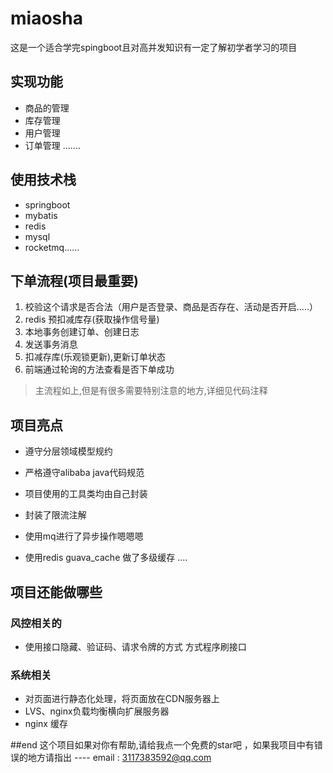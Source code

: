 # miaosha
这是一个适合学完spingboot且对高并发知识有一定了解初学者学习的项目

## 实现功能
- 商品的管理
- 库存管理
- 用户管理
- 订单管理 .......
## 使用技术栈
- springboot
- mybatis
- redis
- mysql
- rocketmq......

## 下单流程(项目最重要)
1. 校验这个请求是否合法（用户是否登录、商品是否存在、活动是否开启.....）
2. redis 预扣减库存(获取操作信号量)
3. 本地事务创建订单、创建日志
4. 发送事务消息
5. 扣减存库(乐观锁更新),更新订单状态
6. 前端通过轮询的方法查看是否下单成功
> 主流程如上,但是有很多需要特别注意的地方,详细见代码注释

## 项目亮点
- 遵守分层领域模型规约
- 严格遵守alibaba java代码规范
- 项目使用的工具类均由自己封装
- 封装了限流注解
- 使用mq进行了异步操作嗯嗯嗯
  
- 使用redis guava_cache 做了多级缓存 ....

## 项目还能做哪些
### 风控相关的 
- 使用接口隐藏、验证码、请求令牌的方式 方式程序刷接口
### 系统相关
- 对页面进行静态化处理，将页面放在CDN服务器上
- LVS、nginx负载均衡横向扩展服务器
- nginx 缓存


##end
这个项目如果对你有帮助,请给我点一个免费的star吧 ，如果我项目中有错误的地方请指出 ---- email : 3117383592@qq.com


